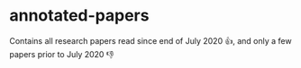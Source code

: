 # annotated-papers
Contains all research papers read since end of July 2020 :+1:, and only a few papers prior to July 2020 :-1:
